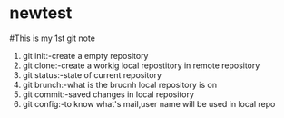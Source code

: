 # newtest
#This is my 1st git note
1. git init:-create a empty repository
2. git clone:-create a workig local repostitory in remote repository
3. git status:-state of current repository
4. git brunch:-what is the brucnh local repository is on
5. git commit:-saved changes in local repository
6. git config:-to know what's mail,user name will be used in local repo
